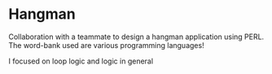 # Hangman
Collaboration with a teammate to design a hangman application using PERL. The word-bank used are various programming languages!

I focused on loop logic and logic in general
